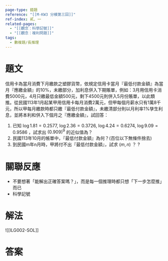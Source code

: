 ```yaml
---
page-type: 錯題
reference: "[[M-KW3 分模第三回]]"
ref-index: 貳、一
related-pages:
  - "[[觀念：科學記號]]"
  - "[[觀念：複利問題]]"
tags:
  - 數複題/長推理
---
```

# 題文
信用卡為當月消費下月繳款之塑膠貨幣，依規定信用卡當月『最低付款金額』為當月『應繳金額』的10%，未繳部分，加利息併入下期賬單，例如：3月用信用卡消費5000元，4月只繳最低金額500元，剩下4500元則併入5月份賬單，以此類推。從民國113年1月起某甲用信用卡每月消費2萬元，但甲每個月薪水只有1萬8千元，所以甲每月繳款時都只繳『最低付款金額』，未繳清部分則以月利率1%孳生利息，並將本利和併入下個月之『應繳金額』，試回答：
1. 已知 $\log 1.81=0.2577,\ \log 2.36 = 0.3726,\ \log 4.24 = 0.6274,\ \log 9.09 = 0.9586$ ，試求出 $(0.909)^9$ 的近似值為？
2. 民國113年10月的帳單中，『最低付款金額』為何？(百位以下無條件捨去)
3. 到民國m年n月時，甲將付不出『最低付款金額』，試求 $(m,n)$ ？
?
# 關聯反應
- 不要想著「能解出正確答案嗎？」，而是每一個推理時都只想「下一步怎麼推」而已
- 科學記號
# 解法
![[ILG002-SOL]]
# 答案